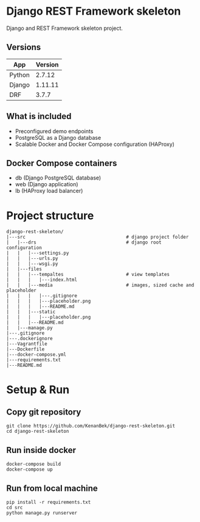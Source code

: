 # Django REST Framework skeleton

Django and REST Framework skeleton project.

## Versions

App | Version
--- | ---
Python | 2.7.12
Django | 1.11.11
DRF | 3.7.7

## What is included

- Preconfigured demo endpoints
- PostgreSQL as a Django database
- Scalable Docker and Docker Compose configuration (HAProxy)

## Docker Compose containers

- db (Django PostgreSQL database)
- web (Django application)
- lb (HAProxy load balancer)

# Project structure

    django-rest-skeleton/
    |---src                                     # django project folder
    |   |---drs                                 # django root configuration
    |   |   |---settings.py
    |   |   |---urls.py
    |   |   |---wsgi.py
    |   |---files
    |   |   |---tempaltes                       # view templates
    |   |   |   |---index.html
    |   |   |---media                           # images, sized cache and placeholder
    |   |   |   |---.gitignore
    |   |   |   |---placeholder.png
    |   |   |   |---README.md
    |   |   |---static
    |   |   |   |---placeholder.png
    |   |   |---README.md
    |   |---manage.py
    |---.gitignore
    |---.dockerignore
    |---Vagrantfile
    |---Dockerfile
    |---docker-compose.yml
    |---requirements.txt
    |---README.md

# Setup & Run

## Copy git repository

    git clone https://github.com/KenanBek/django-rest-skeleton.git
    cd django-rest-skeleton

## Run inside docker

    docker-compose build
    docker-compose up

## Run from local machine

    pip install -r requirements.txt
    cd src
    python manage.py runserver
